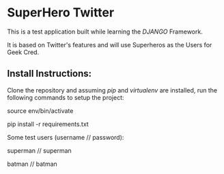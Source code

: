 # SuperHero Twitter

This is a test application built while learning the _DJANGO_ Framework.

It is based on Twitter's features and will use Superheros as the Users for Geek Cred. 

## Install Instructions: 

Clone the repository and assuming _pip_ and _virtualenv_ are installed, run the following commands to setup the project: 

  source env/bin/activate

  pip install -r requirements.txt

Some test users (username // password):
  
  superman // superman
  
  batman // batman

